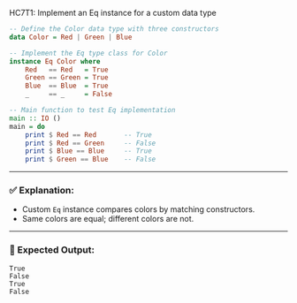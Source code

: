 HC7T1: Implement an Eq instance for a custom data type
```haskell
-- Define the Color data type with three constructors
data Color = Red | Green | Blue

-- Implement the Eq type class for Color
instance Eq Color where
    Red   == Red   = True
    Green == Green = True
    Blue  == Blue  = True
    _     == _     = False

-- Main function to test Eq implementation
main :: IO ()
main = do
    print $ Red == Red       -- True
    print $ Red == Green     -- False
    print $ Blue == Blue     -- True
    print $ Green == Blue    -- False
```

---

### ✅ Explanation:

* Custom `Eq` instance compares colors by matching constructors.
* Same colors are equal; different colors are not.

---

### 🧪 Expected Output:

```
True
False
True
False
```

```
```

